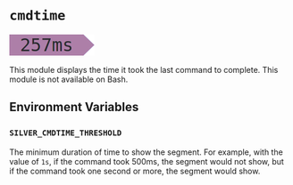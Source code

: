 # `cmdtime`
![](cmdtime.png)

This module displays the time it took the last command to complete. This module is not available on Bash.

## Environment Variables
### `SILVER_CMDTIME_THRESHOLD`
The minimum duration of time to show the segment. For example, with the value of `1s`, if the command took 500ms, the segment would not show, but if the command took one second or more, the segment would show.
